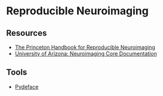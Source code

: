 # Reproducible Neuroimaging

## Resources

- [The Princeton Handbook for Reproducible Neuroimaging](https://brainhack-princeton.github.io/handbook/)
- [University of Arizona: Neuroimaging Core Documentation](https://neuroimaging-core-docs.readthedocs.io/en/latest/index.html)

## Tools

- [Pydeface](https://github.com/poldracklab/pydeface)
